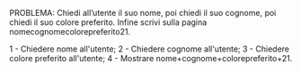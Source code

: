 PROBLEMA: Chiedi all’utente il suo nome, poi chiedi il suo cognome, poi chiedi il suo colore preferito. Infine scrivi sulla pagina nomecognomecolorepreferito21. 

1 - Chiedere nome all'utente;
2 - Chiedere cognome all'utente;
3 - Chiedere colore preferito all'utente;
4 - Mostrare nome+cognome+colorepreferito+21.